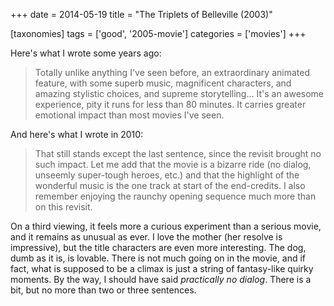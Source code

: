 +++
date = 2014-05-19
title = "The Triplets of Belleville (2003)"

[taxonomies]
tags = ['good', '2005-movie']
categories = ['movies']
+++

Here's what I wrote some years ago:

> Totally unlike anything I've seen before, an extraordinary animated
> feature, with some superb music, magnificent characters, and amazing
> stylistic choices, and supreme storytelling... It's an awesome
> experience, pity it runs for less than 80 minutes. It carries greater
> emotional impact than most movies I've seen.

And here's what I wrote in 2010:

> That still stands except the last sentence, since the revisit brought
> no such impact. Let me add that the movie is a bizarre ride (no
> dialog, unseemly super-tough heroes, etc.) and that the highlight of
> the wonderful music is the one track at start of the end-credits. I
> also remember enjoying the raunchy opening sequence much more than on
> this revisit.

On a third viewing, it feels more a curious experiment than a serious
movie, and it remains as unusual as ever. I love the mother (her resolve
is impressive), but the title characters are even more interesting. The
dog, dumb as it is, is lovable. There is not much going on in the movie,
and if fact, what is supposed to be a climax is just a string of
fantasy-like quirky moments. By the way, I should have said *practically
no dialog*. There is a bit, but no more than two or three sentences.
